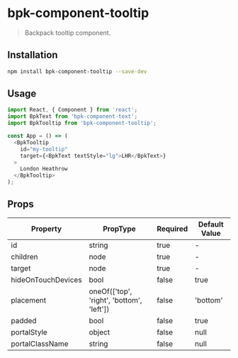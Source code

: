 # bpk-component-tooltip

> Backpack tooltip component.

## Installation

```sh
npm install bpk-component-tooltip --save-dev
```

## Usage

```js
import React, { Component } from 'react';
import BpkText from 'bpk-component-text';
import BpkTooltip from 'bpk-component-tooltip';

const App = () => (
  <BpkTooltip
    id="my-tooltip"
    target={<BpkText textStyle="lg">LHR</BpkText>}
  >
    London Heathrow
  </BpkTooltip>
);
```

## Props

| Property              | PropType                                  | Required | Default Value |
| --------------------- | ----------------------------------------- | -------- | ------------- |
| id                    | string                                    | true     | -             |
| children              | node                                      | true     | -             |
| target                | node                                      | true     | -             |
| hideOnTouchDevices    | bool                                      | false    | true          |
| placement             | oneOf(['top', 'right', 'bottom', 'left']) | false    | 'bottom'      |
| padded                | bool                                      | false    | true          |
| portalStyle           | object                                    | false    | null          |
| portalClassName       | string                                    | false    | null          |
